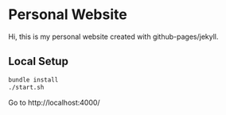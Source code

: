 # Personal Website

Hi, this is my personal website created with github-pages/jekyll. 

## Local Setup

```sh
bundle install
./start.sh
```

Go to http://localhost:4000/
